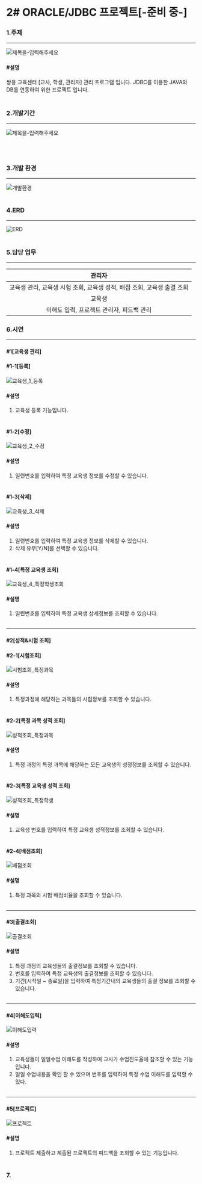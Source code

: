 # 2# ORACLE/JDBC 프로젝트[-준비 중-]

### 1.주제
--------------------------------------------------------------------
![제목을-입력해주세요](https://user-images.githubusercontent.com/69965049/111041203-94aa5700-847a-11eb-9024-d4b44ea63ae5.png)
#### #설명
쌍용 교육센터 [교사, 학생, 관리자]  관리 프로그램 입니다. JDBC를 이용한 JAVA와 DB를 연동하여 위한 프로젝트 입니다.
<br><br>


### 2.개발기간
-----------
![제목을-입력해주세요](https://user-images.githubusercontent.com/69965049/111041279-cf13f400-847a-11eb-94d0-0ac6d9bf05f1.png)

<br><br>


### 3.개발 환경
-------------
![개발환경](https://user-images.githubusercontent.com/69965049/111041330-14382600-847b-11eb-8617-540e8b36583d.png)
<br><br>


### 4.ERD
---------------------------
![ERD](https://user-images.githubusercontent.com/69965049/111041358-29ad5000-847b-11eb-89c7-c1be727197c0.png)
<br><br>


### 5.담당 업무
---------------------------------
|관리자|
|:---------:|
|교육생 관리, 교육생 시험 조회, 교육생 성적, 배점 조회, 교육생 출결 조회|
|교육생|
|이해도 입력, 프로젝트 관리자, 피드백 관리|


### 6.시연
--------------
#### #1[교육생 관리]
#### #1-1[등록]
![교육생_1_등록](https://user-images.githubusercontent.com/69965049/111512463-1e1b9b00-8793-11eb-8f3c-b5bc3e920199.gif)
#### #설명
1. 교육생 등록 기능입니다.
<br><br>

#### #1-2[수정]
![교육생_2_수정](https://user-images.githubusercontent.com/69965049/111512746-6cc93500-8793-11eb-98f6-8675eb5349fe.gif)
#### #설명
1. 일련번호를 입력하여 특정 교육생 정보를 수정할 수 있습니다.
<br><br>

#### #1-3[삭제]
![교육생_3_삭제](https://user-images.githubusercontent.com/69965049/111512966-a7cb6880-8793-11eb-902a-706fbdd5b727.gif)
#### #설명
1. 일련번호를 입력하여 특정 교육생 정보를 삭제할 수 있습니다.
2. 삭제 유무[Y/N]를 선택할 수 있습니다.
<br><br>

#### #1-4[특정 교육생 조회]
![교육생_4_특정학생조회](https://user-images.githubusercontent.com/69965049/111513339-0c86c300-8794-11eb-8ce0-4dd42b55458a.gif)
#### #설명
1. 일련번호를 입력하여 특정 교육생 상세정보를 조회할 수 있습니다.
<br><br>
--------------
#### #2[성적&시험 조회]
#### #2-1[시험조회]
![시험조회_특정과목](https://user-images.githubusercontent.com/69965049/111513675-67201f00-8794-11eb-9996-42feffa91f8a.gif)
#### #설명
1. 특정과정에 해당하는 과목들의 시험정보를 조회할 수 있습니다.
<br><br>

#### #2-2[특정 과목 성적 조회]
![성적조회_특정과목](https://user-images.githubusercontent.com/69965049/111514083-bfefb780-8794-11eb-8c1a-69108583f642.gif)
#### #설명
1. 특정 과정의 특정 과목에 해당하는 모든 교육생의 성정정보를 조회할 수 있습니다.
<br><br>

#### #2-3[특정 교육생 성적 조회]
![성적조회_특정학생](https://user-images.githubusercontent.com/69965049/111514794-6b007100-8795-11eb-8133-ebc027d4a3e7.gif)
#### #설명
1. 교육생 번호를 입력하여 특정 교육생 성적정보를 조회할 수 있습니다.
<br><br>

#### #2-4[배점조회]
![배점조회](https://user-images.githubusercontent.com/69965049/111515786-8cae2800-8796-11eb-8c1e-d967b04053ee.gif)
#### #설명
1. 특정 과목의 시험 배점비율을 조회할 수 있습니다.
<br><br>
--------------

#### #3[출결조회]
![출결조회](https://user-images.githubusercontent.com/69965049/111516462-45746700-8797-11eb-83e3-df88ae891708.gif)
#### #설명
1. 특정 과정의 교육생들의 출결정보를 조회할 수 있습니다.
2. 번호를 입력하여 특정 교육생의 출결정보를 조회할 수 있습니다.
3. 기간[시작일 ~ 종료일]을 입력하여 특정기간내의 교육생들의 출결 정보를 조회할 수 있습니다.
<br><br>
--------------
#### #4[이해도입력]
![이해도입력](https://user-images.githubusercontent.com/69965049/111516966-e2370480-8797-11eb-9424-41ce2eec12a2.gif)
#### #설명
1. 교육생들이 일일수업 이해도를 작성하여 교사가 수업진도율에 참조할 수 있는 기능입니다.
2. 일일 수업내용을 확인 할 수 있으며 번호를 입력하여 특정 수업 이해도를 입력할 수 있다.
<br><br>
--------------
#### #5[프로젝트]
![프로젝트](https://user-images.githubusercontent.com/69965049/111517474-73a67680-8798-11eb-8166-f0b082cefd53.gif)
#### #설명
1. 프로젝트 제출하고 제출된 프로젝트의 피드백을 조회할 수 있는 기능입니다.
<br><br>


### 7.

